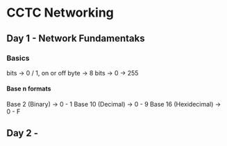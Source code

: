 # CCTC Networking

## Day 1 - Network Fundamentaks

### Basics
bits -> 0 / 1, on or off
byte -> 8 bits -> 0 -> 255

#### Base n formats
  Base 2 (Binary) -> 0 - 1 
  Base 10 (Decimal) -> 0 - 9
  Base 16 (Hexidecimal) -> 0 - F  


###

## Day 2 -

